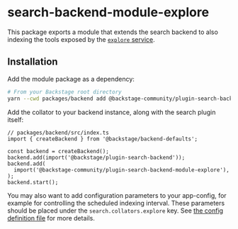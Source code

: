 # search-backend-module-explore

This package exports a module that extends the search backend to also indexing the tools exposed by the [`explore` service](https://github.com/backstage/community-plugins/tree/main/workspaces/explore/plugins/explore-backend).

## Installation

Add the module package as a dependency:

```bash
# From your Backstage root directory
yarn --cwd packages/backend add @backstage-community/plugin-search-backend-module-explore
```

Add the collator to your backend instance, along with the search plugin itself:

```tsx
// packages/backend/src/index.ts
import { createBackend } from '@backstage/backend-defaults';

const backend = createBackend();
backend.add(import('@backstage/plugin-search-backend'));
backend.add(
  import('@backstage-community/plugin-search-backend-module-explore'),
);
backend.start();
```

You may also want to add configuration parameters to your app-config, for example for controlling the scheduled indexing interval. These parameters should be placed under the `search.collators.explore` key. See [the config definition file](https://github.com/backstage/community-plugins/blob/main/workspaces/explore/plugins/search-backend-module-explore/config.d.ts) for more details.
